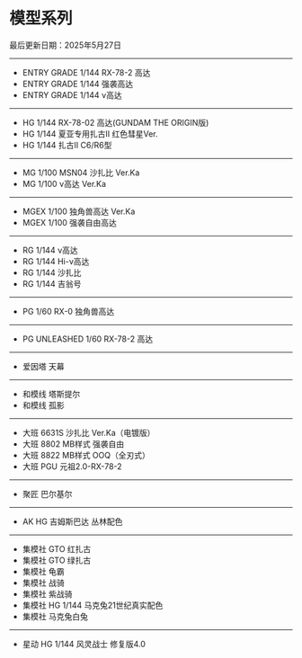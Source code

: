 # 模型系列

最后更新日期：2025年5月27日

---

- ENTRY GRADE 1/144 RX-78-2 高达
- ENTRY GRADE 1/144 强袭高达
- ENTRY GRADE 1/144 ν高达

---

- HG 1/144 RX-78-02 高达(GUNDAM THE ORIGIN版)
- HG 1/144 夏亚专用扎古II 红色彗星Ver.
- HG 1/144 扎古II C6/R6型

---

- MG 1/100 MSN04 沙扎比 Ver.Ka
- MG 1/100 ν高达 Ver.Ka

---

- MGEX 1/100 独角兽高达 Ver.Ka
- MGEX 1/100 强袭自由高达

---

- RG 1/144 ν高达
- RG 1/144 Hi-ν高达
- RG 1/144 沙扎比
- RG 1/144 吉翁号

---

- PG 1/60 RX-0 独角兽高达

---

- PG UNLEASHED 1/60 RX-78-2 高达

---

- 爱因塔 天幕

---

- 和模线 塔斯提尔
- 和模线 孤影

---

- 大班 6631S 沙扎比 Ver.Ka（电镀版）
- 大班 8802 MB样式 强袭自由
- 大班 8822 MB样式 OOQ（全刃式）
- 大班 PGU 元祖2.0-RX-78-2

---

- 聚匠 巴尔基尔

---

- AK HG 吉姆斯巴达 丛林配色

---

- 集模社 GTO 红扎古
- 集模社 GTO 绿扎古
- 集模社 龟霸
- 集模社 战骑
- 集模社 紫战骑
- 集模社 HG 1/144 马克兔21世纪真实配色
- 集模社 马克兔白兔

---

- 星动 HG 1/144 风灵战士 修复版4.0

